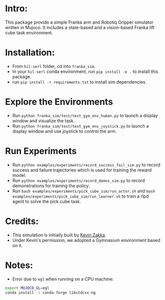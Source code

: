 # Intro:
This package provide a simple Franka arm and Robotiq Gripper simulator written in Mujoco.
It includes a state-based and a vision-based Franka lift cube task environment.

# Installation:
- From `hil-serl` folder, cd into `franka_sim`.
- In your `hil-serl` conda environment, run `pip install -e .` to install this package.
- run `pip install -r requirements.txt` to install sim dependencies.

# Explore the Environments
- Run `python franka_sim/test/test_gym_env_human.py` to launch a display window and visualize the task.
- Run `python franka_sim/test/test_gym_env_joystick.py` to launch a display window and use joystick to control the arm.

# Run Experiments
- Run `python examples/experiments/record_success_fail_sim.py` to record success and failure trajectories which is used for training the reward model.
- Run `python examples/experiments/record_demos_sim.py` to record demonstrations for training the policy.
- Run `bash examples/experiments/pick_cube_sim/run_actor.sh` and `bash examples/experiments/pick_cube_sim/run_learner.sh` to train a rlpd agent to solve the pick cube task.

# Credits:
- This simulation is initially built by [Kevin Zakka](https://kzakka.com/).
- Under Kevin's permission, we adopted a Gymnasium environment based on it.

# Notes:
- Error due to `egl` when running on a CPU machine:
```bash
export MUJOCO_GL=egl
conda install -c conda-forge libstdcxx-ng
```

